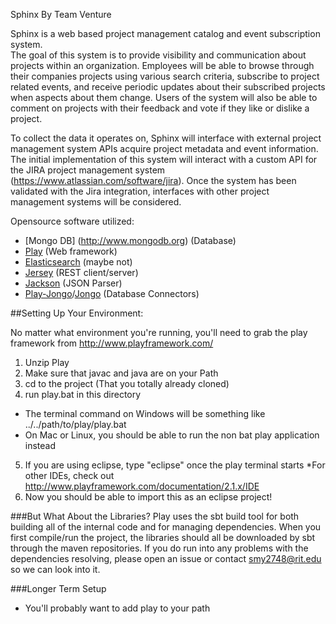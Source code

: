 Sphinx
   By Team Venture

  Sphinx is a web based project management catalog and event subscription system.  
The goal of this system is to provide visibility and communication about projects
within an organization. Employees will be able to browse through their companies 
projects using various search criteria, subscribe to project related events, and 
receive periodic updates about their subscribed projects when aspects about them change. 
Users of the system will also be able to comment on projects with their feedback and vote 
if they like or dislike a project.

  To collect the data it operates on, Sphinx will interface with external project
management system APIs acquire project metadata and event information. The initial
implementation of this system will interact with a custom API for the JIRA project
management system (https://www.atlassian.com/software/jira). Once the system has
been validated with the Jira integration, interfaces with other project management
systems will be considered.

Opensource software utilized:
  - [Mongo DB] (http://www.mongodb.org) (Database)
  - [Play](http://www.playframework.com/)  (Web framework)
  - [Elasticsearch](http://www.elasticsearch.org/) (maybe not)
  - [Jersey](https://jersey.java.net/) (REST client/server)
  - [Jackson](https://github.com/FasterXML/jackson) (JSON Parser)
  - [Play-Jongo](https://github.com/alexanderjarvis/play-jongo)/[Jongo](http://jongo.org/) (Database Connectors)

##Setting Up Your Environment:

No matter what environment you're running, you'll need to grab the play framework from http://www.playframework.com/

1. Unzip Play
2. Make sure that javac and java are on your Path
3. cd to the project (That you totally already cloned)
4. run play.bat in this directory
  * The terminal command on Windows will be something like ../../path/to/play/play.bat
  * On Mac or Linux, you should be able to run the non bat play application instead
5. If you are using eclipse, type "eclipse" once the play terminal starts
  *For other IDEs, check out http://www.playframework.com/documentation/2.1.x/IDE
6. Now you should be able to import this as an eclipse project!


###But What About the Libraries?
Play uses the sbt build tool for both building all of the internal code and for managing dependencies.  When you first compile/run the project, the libraries should all be downloaded by sbt through the maven repositories.  If you do run into any problems with the dependencies resolving, please open an issue or contact smy2748@rit.edu so we can look into it.

###Longer Term Setup
* You'll probably want to add play to your path
